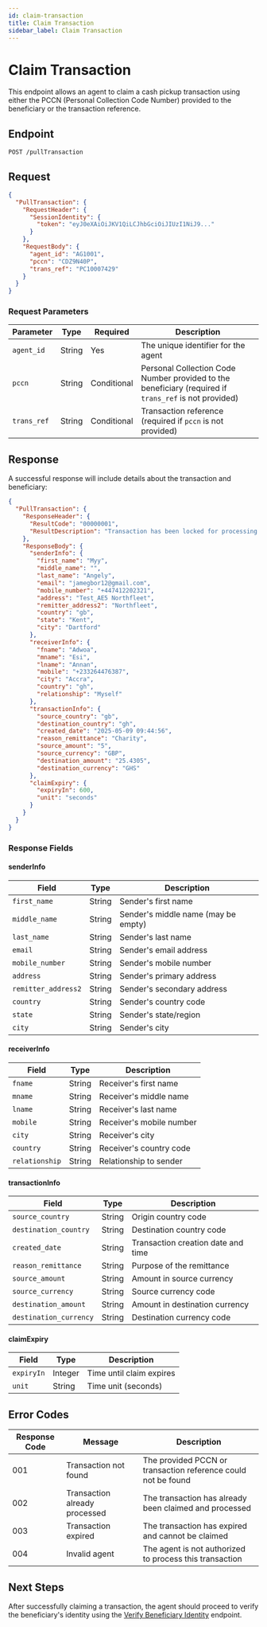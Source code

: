 ```yaml
---
id: claim-transaction
title: Claim Transaction
sidebar_label: Claim Transaction
---
```


# Claim Transaction

This endpoint allows an agent to claim a cash pickup transaction using either the PCCN (Personal Collection Code Number) provided to the beneficiary or the transaction reference.

## Endpoint

```
POST /pullTransaction
```

## Request

```json
{
  "PullTransaction": {
    "RequestHeader": {
      "SessionIdentity": {
        "token": "eyJ0eXAiOiJKV1QiLCJhbGciOiJIUzI1NiJ9..."
      }
    },
    "RequestBody": {
      "agent_id": "AG1001",
      "pccn": "CDZ9N40P",
      "trans_ref": "PC10007429"
    }
  }
}
```

### Request Parameters

| Parameter | Type | Required | Description |
|-----------|------|----------|-------------|
| `agent_id` | String | Yes | The unique identifier for the agent |
| `pccn` | String | Conditional | Personal Collection Code Number provided to the beneficiary (required if `trans_ref` is not provided) |
| `trans_ref` | String | Conditional | Transaction reference (required if `pccn` is not provided) |

## Response

A successful response will include details about the transaction and beneficiary:

```json
{
  "PullTransaction": {
    "ResponseHeader": {
      "ResultCode": "00000001",
      "ResultDescription": "Transaction has been locked for processing by Teller #AG1001"
    },
    "ResponseBody": {
      "senderInfo": {
        "first_name": "Myy",
        "middle_name": "",
        "last_name": "Angely",
        "email": "jamegbor12@gmail.com",
        "mobile_number": "+447412202321",
        "address": "Test_AE5 Northfleet",
        "remitter_address2": "Northfleet",
        "country": "gb",
        "state": "Kent",
        "city": "Dartford"
      },
      "receiverInfo": {
        "fname": "Adwoa",
        "mname": "Esi",
        "lname": "Annan",
        "mobile": "+233264476387",
        "city": "Accra",
        "country": "gh",
        "relationship": "Myself"
      },
      "transactionInfo": {
        "source_country": "gb",
        "destination_country": "gh",
        "created_date": "2025-05-09 09:44:56",
        "reason_remittance": "Charity",
        "source_amount": "5",
        "source_currency": "GBP",
        "destination_amount": "25.4305",
        "destination_currency": "GHS"
      },
      "claimExpiry": {
        "expiryIn": 600,
        "unit": "seconds"
      }
    }
  }
}
```

### Response Fields

#### senderInfo
| Field | Type | Description |
|-------|------|-------------|
| `first_name` | String | Sender's first name |
| `middle_name` | String | Sender's middle name (may be empty) |
| `last_name` | String | Sender's last name |
| `email` | String | Sender's email address |
| `mobile_number` | String | Sender's mobile number |
| `address` | String | Sender's primary address |
| `remitter_address2` | String | Sender's secondary address |
| `country` | String | Sender's country code |
| `state` | String | Sender's state/region |
| `city` | String | Sender's city |

#### receiverInfo
| Field | Type | Description |
|-------|------|-------------|
| `fname` | String | Receiver's first name |
| `mname` | String | Receiver's middle name |
| `lname` | String | Receiver's last name |
| `mobile` | String | Receiver's mobile number |
| `city` | String | Receiver's city |
| `country` | String | Receiver's country code |
| `relationship` | String | Relationship to sender |

#### transactionInfo
| Field | Type | Description |
|-------|------|-------------|
| `source_country` | String | Origin country code |
| `destination_country` | String | Destination country code |
| `created_date` | String | Transaction creation date and time |
| `reason_remittance` | String | Purpose of the remittance |
| `source_amount` | String | Amount in source currency |
| `source_currency` | String | Source currency code |
| `destination_amount` | String | Amount in destination currency |
| `destination_currency` | String | Destination currency code |

#### claimExpiry
| Field | Type | Description |
|-------|------|-------------|
| `expiryIn` | Integer | Time until claim expires |
| `unit` | String | Time unit (seconds) |

## Error Codes

| Response Code | Message | Description |
|---------------|---------|-------------|
| 001 | Transaction not found | The provided PCCN or transaction reference could not be found |
| 002 | Transaction already processed | The transaction has already been claimed and processed |
| 003 | Transaction expired | The transaction has expired and cannot be claimed |
| 004 | Invalid agent | The agent is not authorized to process this transaction |

## Next Steps

After successfully claiming a transaction, the agent should proceed to verify the beneficiary's identity using the [Verify Beneficiary Identity](/docs/api/cash-pickup/verify-identity) endpoint.